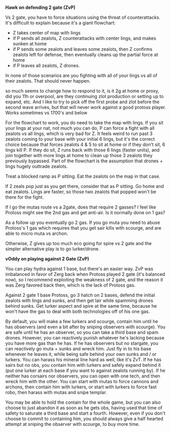 **__Hawk on defending 2 gate (ZvP)__**

Vs 2 gate, you have to force situations using the threat of counterattacks. It's difficult to explain because it's a giant flowchart:
- Z takes center of map with lings
- if P sends all zealots, Z counterattacks with center lings, and makes sunken at home
- if P sends some zealots and leaves some zealots, then Z confirms zealots left for defense, then eventually cleans up the partial force at home
- if P leaves all zealots, Z drones.

In none of those scenarios are you fighting with all of your lings vs all of their zealots. That should never happen.

so much seems to change how to respond to it, is it 2g at home or proxy, did you 11h or overpool, are they continuing zlot production or setting up to expand, etc.
And I like to try to pick off the first probe and zlot before the second wave arrives, but that will never work against a good protoss player. Works sometimes vs 1700's and below

For the flowchart to work, you do need to take the map with lings. If you sit your lings at your nat, not much you can do, P can force a fight with all zealots vs all lings, which is very bad for Z. It feels weird to run past 3 zealots coming to your base with your initial 6 lings, but it's the correct choice because that forces zealots 4 & 5 to sit at home or if they don't sit, 6 lings kill P. If they do sit, Z runs back with those 6 lings (faster units), and join together with more lings at home to clean up those 3 zealots they previously bypassed. Part of the flowchart is the assumption that drones + lings hugely outtrade zealots.

Treat a blocked ramp as P sitting. Eat the zealots on the map in that case. 

If 2 zeals pop just as you get there, consider that as P sitting. Go home and eat zealots. Lings are faster, so those two zealots that popped won't be there for the fight.

If I go the mutas route vs a 2gate, does that require 2 gasses?  I feel like Protoss might see the 2nd gas and get anti-air.  Is it normally done on 1 gas?

As a follow up you eventually go 2 gas. If you go muta you need to abuse Protoss's 1 gas which requires that you get sair kills with scourge, and are able to micro muta vs archon. 

Otherwise, Z gives up too much eco going for spire vs 2 gate and the simpler alternative play is to go lurker/drone.

**__vOddy on playing against 2 Gate (ZvP)__**

You can play hydra against 1 base, but there's an easier way. ZvP was imbalanced in favor of Zerg back when Protoss played 2 gate (it's balanced now), so I recommend exploiting the weakness of 2 gate, and the reason it was Zerg favored back then, which is the lack of Protoss gas.

Against 2 gate 1 base Protoss, go 3 hatch on 2 bases, defend the initial zealots with lings and sunks, and then get lair while spamming drones behind sunks. Get lurker aspect and spire at the same time, because he won't have the gas to deal with both technologies off of his one gas.

By default, you will make a few lurkers and scourge, contain him until he has observers (and even a bit after by sniping observers with scourge). You are safe until he has an observer, so you can take a third base and spam drones. However, you can reactively punish whatever he's lacking because you have more gas than he has.
If he has observers but no stargate, you can reactively go muta + sunks and wreck him. Just fly in to his base whenever he leaves it, while being safe behind your own sunks and / or lurkers. You can harass his mineral line hard as well, like it's ZvT.
If he has sairs but no obs, you contain him with lurkers and safely expand behind it (put one lurker at each base if you want to against zealots running by).
If he neither has corsairs nor observers, you can open with one tech, and then wreck him with the other. You can start with mutas to force cannons and archons, then contain him with lurkers, or start with lurkers to force fast robo, then harass with mutas and snipe templar.

You may be able to hold the contain for the whole game, but you can also choose to just abandon it as soon as he gets obs, having used that time of safety to saturate a third base and start a fourth. However, even if you don't choose to commit to containing him, you should always give a half hearted attempt at sniping the observer with scourge, to buy more time.
